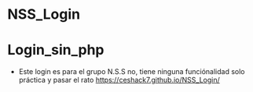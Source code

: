 # NSS_Login
# Login_sin_php
* Este login es para el grupo N.S.S no, tiene ninguna funciónalidad solo práctica y pasar el rato
https://ceshack7.github.io/NSS_Login/
